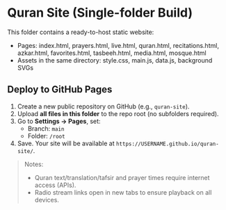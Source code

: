 # Quran Site (Single-folder Build)

This folder contains a ready-to-host static website:

- Pages: index.html, prayers.html, live.html, quran.html, recitations.html, azkar.html, favorites.html, tasbeeh.html, media.html, mosque.html
- Assets in the same directory: style.css, main.js, data.js, background SVGs

## Deploy to GitHub Pages

1. Create a new public repository on GitHub (e.g., `quran-site`).
2. Upload **all files in this folder** to the repo root (no subfolders required).
3. Go to **Settings → Pages**, set:
   - Branch: `main`
   - Folder: `/root`
4. Save. Your site will be available at `https://USERNAME.github.io/quran-site/`.

> Notes:
> - Quran text/translation/tafsir and prayer times require internet access (APIs).
> - Radio stream links open in new tabs to ensure playback on all devices.
